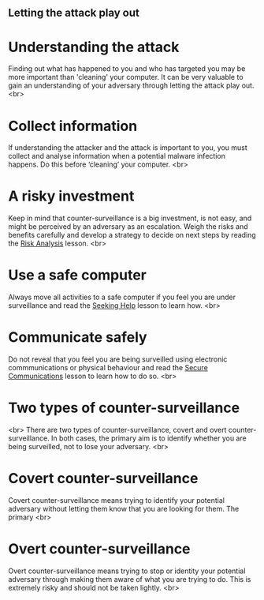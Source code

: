 
## Letting the attack play out

# Understanding the attack
Finding out what has happened to you and who has targeted you may be more important than &#39;cleaning&#39; your computer. It can be very valuable to gain an understanding of your adversary through letting the attack play out.
&lt;br&gt;
# Collect information
If understanding the attacker and the attack is important to you, you must collect and analyse information when a potential malware infection happens. Do this before ‘cleaning’ your computer.
&lt;br&gt;
# A risky investment
Keep in mind that counter-surveillance is a big investment, is not easy, and might be perceived by an adversary as an escalation. Weigh the risks and benefits carefully and develop a strategy to decide on next steps by reading the [Risk Analysis](en/topics/practice-2-planning/2-assess-risk/1-1-intro.md) lesson.
&lt;br&gt;
# Use a safe computer
Always move all activities to a safe computer if you feel you are under surveillance and read the [Seeking Help](en/topics/practice-1-emergencies/1-seeking-help/1-1-intro.md) lesson to learn how.
&lt;br&gt;
# Communicate safely
Do not reveal that you feel you are being surveilled using electronic commmunications or physical behaviour and read the [Secure Communications](en/topics/understand-4-digisec/4-secure-communications/1-1-intro.md) lesson to learn how to do so.
&lt;br&gt;
# Two types of counter-surveillance
&lt;br&gt;
There are two types of counter-surveillance, covert and overt counter-surveillance. In both cases, the primary aim is to identify whether you are being surveilled, not to lose your adversary.
&lt;br&gt;
# Covert counter-surveillance
Covert counter-surveillance means trying to identify your potential adversary without letting them know that you are looking for them. The primary
&lt;br&gt;
# Overt counter-surveillance
Overt counter-surveillance means trying to stop or identity your potential adversary through making them aware of what you are trying to do. This is extremely risky and should not be taken lightly.
&lt;br&gt;
